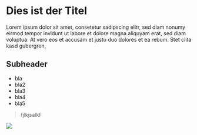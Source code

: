 # Dies ist der Titel


Lorem ipsum dolor sit amet, consetetur sadipscing elitr, sed diam nonumy eirmod tempor invidunt ut labore et dolore magna aliquyam erat, sed diam voluptua. 
At vero eos et accusam et justo duo dolores et ea rebum. Stet clita kasd gubergren,

## Subheader

* bla
* bla2
* bla3
* bla4
* bla5



> fjlkjsalkf


<img src="https://cdn.pixabay.com/photo/2015/09/09/16/05/forest-931706_1280.jpg"/> 


